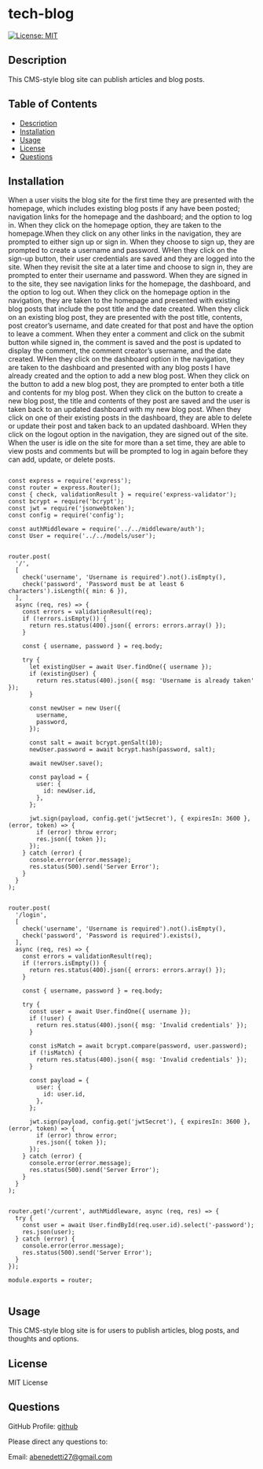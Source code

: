# tech-blog

[![License: MIT](https://img.shields.io/badge/License-MIT-yellow.svg)](https://opensource.org/licenses/MIT)

## Description <a name="description"></a>

This CMS-style blog site can publish articles and blog posts. 

## Table of Contents 
- [Description](#description)
- [Installation](#installation)
- [Usage](#usage)
- [License](#license)
- [Questions](#questions)

## Installation <a name="installation"></a>
When a user visits the blog site for the first time they are presented with the homepage, which includes existing blog posts if any have been posted; navigation links for the homepage and the dashboard; and the option to log in. 
When they click on the homepage option, they are taken to the homepage.When they click on any other links in the navigation, they are prompted to either sign up or sign in. When they choose to sign up, they are prompted to create a username and password. WHen they click on the sign-up button, their user credentials are saved and they are logged into the site.
When they revisit the site at a later time and choose to sign in, they are prompted to enter their username and password. When they are signed in to the site, they see navigation links for the homepage, the dashboard, and the option to log out. When they click on the homepage option in the navigation, they are taken to the homepage and presented with existing blog posts that include the post title and the date created. When they click on an existing blog post, they are presented with the post title, contents, post creator’s username, and date created for that post and have the option to leave a comment.
When they enter a comment and click on the submit button while signed in, the comment is saved and the post is updated to display the comment, the comment creator’s username, and the date created.
WHen they click on the dashboard option in the navigation, they are taken to the dashboard and presented with any blog posts I have already created and the option to add a new blog post.
When they click on the button to add a new blog post,
they are prompted to enter both a title and contents for my blog post.
When they click on the button to create a new blog post,
the title and contents of they post are saved and the user is taken back to an updated dashboard with my new blog post. When they click on one of their existing posts in the dashboard, they are able to delete or update their post and taken back to an updated dashboard. WHen they click on the logout option in the navigation, they are signed out of the site. When the user is idle on the site for more than a set time, they are able to view posts and comments but will be prompted to log in again before they can add, update, or delete posts.
```

const express = require('express');
const router = express.Router();
const { check, validationResult } = require('express-validator');
const bcrypt = require('bcrypt');
const jwt = require('jsonwebtoken');
const config = require('config');

const authMiddleware = require('../../middleware/auth');
const User = require('../../models/user');


router.post(
  '/',
  [
    check('username', 'Username is required').not().isEmpty(),
    check('password', 'Password must be at least 6 characters').isLength({ min: 6 }),
  ],
  async (req, res) => {
    const errors = validationResult(req);
    if (!errors.isEmpty()) {
      return res.status(400).json({ errors: errors.array() });
    }

    const { username, password } = req.body;

    try {
      let existingUser = await User.findOne({ username });
      if (existingUser) {
        return res.status(400).json({ msg: 'Username is already taken' });
      }

      const newUser = new User({
        username,
        password,
      });

      const salt = await bcrypt.genSalt(10);
      newUser.password = await bcrypt.hash(password, salt);

      await newUser.save();

      const payload = {
        user: {
          id: newUser.id,
        },
      };

      jwt.sign(payload, config.get('jwtSecret'), { expiresIn: 3600 }, (error, token) => {
        if (error) throw error;
        res.json({ token });
      });
    } catch (error) {
      console.error(error.message);
      res.status(500).send('Server Error');
    }
  }
);


router.post(
  '/login',
  [
    check('username', 'Username is required').not().isEmpty(),
    check('password', 'Password is required').exists(),
  ],
  async (req, res) => {
    const errors = validationResult(req);
    if (!errors.isEmpty()) {
      return res.status(400).json({ errors: errors.array() });
    }

    const { username, password } = req.body;

    try {
      const user = await User.findOne({ username });
      if (!user) {
        return res.status(400).json({ msg: 'Invalid credentials' });
      }

      const isMatch = await bcrypt.compare(password, user.password);
      if (!isMatch) {
        return res.status(400).json({ msg: 'Invalid credentials' });
      }

      const payload = {
        user: {
          id: user.id,
        },
      };

      jwt.sign(payload, config.get('jwtSecret'), { expiresIn: 3600 }, (error, token) => {
        if (error) throw error;
        res.json({ token });
      });
    } catch (error) {
      console.error(error.message);
      res.status(500).send('Server Error');
    }
  }
);


router.get('/current', authMiddleware, async (req, res) => {
  try {
    const user = await User.findById(req.user.id).select('-password');
    res.json(user);
  } catch (error) {
    console.error(error.message);
    res.status(500).send('Server Error');
  }
});

module.exports = router;


```

## Usage <a name="usage"></a>
This CMS-style blog site is for users to publish articles, blog posts, and thoughts and options.

## License <a name="license"></a>
MIT License


## Questions <a name="questions"></a>

GitHub Profile: [github](https://github.com/abenedetti27)

Please direct any questions to:

Email: abenedetti27@gmail.com
